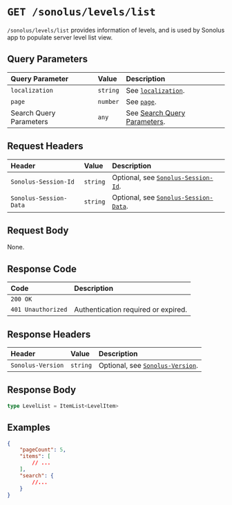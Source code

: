 # `GET /sonolus/levels/list`

`/sonolus/levels/list` provides information of levels, and is used by Sonolus app to populate server level list view.

## Query Parameters

| Query Parameter         | Value    | Description                                                                    |
| :---------------------- | :------- | :----------------------------------------------------------------------------- |
| `localization`          | `string` | See [`localization`](../query-parameters/localization.md).                     |
| `page`                  | `number` | See [`page`](../query-parameters/page.md).                                     |
| Search Query Parameters | `any`    | See [Search Query Parameters](../query-parameters/search-query-parameters.md). |

## Request Headers

| Header                 | Value    | Description                                                                 |
| :--------------------- | :------- | :-------------------------------------------------------------------------- |
| `Sonolus-Session-Id`   | `string` | Optional, see [`Sonolus-Session-Id`](../headers/sonolus-session-id.md).     |
| `Sonolus-Session-Data` | `string` | Optional, see [`Sonolus-Session-Data`](../headers/sonolus-session-data.md). |

## Request Body

None.

## Response Code

| Code               | Description                         |
| :----------------- | :---------------------------------- |
| `200 OK`           |                                     |
| `401 Unauthorized` | Authentication required or expired. |

## Response Headers

| Header            | Value    | Description                                                       |
| :---------------- | :------- | :---------------------------------------------------------------- |
| `Sonolus-Version` | `string` | Optional, see [`Sonolus-Version`](../headers/sonolus-version.md). |

## Response Body

```ts
type LevelList = ItemList<LevelItem>
```

## Examples

```json
{
    "pageCount": 5,
    "items": [
        // ...
    ],
    "search": {
        //...
    }
}
```
